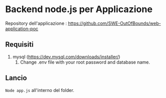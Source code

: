 # Backend node.js per Applicazione 

Repository dell'applicazione : https://github.com/SWE-OutOfBounds/web-application-poc

## Requisiti

1. mysql (https://dev.mysql.com/downloads/installer/)
    1. Change .env file with your root password and database name.
    
## Lancio

`Node app.js` all'interno del folder.